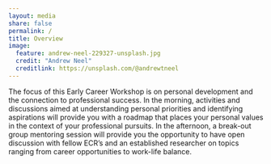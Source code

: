 ```yaml
---
layout: media
share: false
permalink: /
title: Overview
image:
  feature: andrew-neel-229327-unsplash.jpg
  credit: "Andrew Neel"
  creditlink: https://unsplash.com/@andrewtneel
---
```


The focus of this Early Career Workshop is on personal development and the connection to professional success. In the morning, activities and discussions aimed at understanding personal priorities and identifying aspirations will provide you with a roadmap that places your personal values in the context of your professional pursuits. In the afternoon, a break-out group mentoring session will provide you the opportunity to have open discussion with fellow ECR’s and an established researcher on topics ranging from career opportunities to work-life balance.
